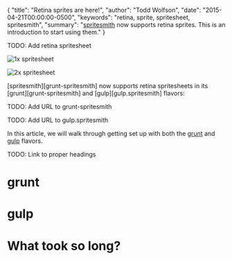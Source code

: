 {
  "title": "Retina sprites are here!",
  "author": "Todd Wolfson",
  "date": "2015-04-21T00:00:00-0500",
  "keywords": "retina, sprite, spritesheet, spritesmith",
  "summary": "[spritesmith](https://github.com/Ensighten/grunt-spritesmith) now supports retina sprites. This is an introduction to start using them."
}

TODO: Add retina spritesheet

![1x spritesheet](#)

![2x spritesheet](#)

[spritesmith][grunt-spritesmith] now supports retina spritesheets in its [grunt][grunt-spritesmith] and [gulp][gulp.spritesmith] flavors:

TODO: Add URL to grunt-spritesmith

TODO: Add URL to gulp.spritesmith

In this article, we will walk through getting set up with both the [grunt](#) and [gulp](#) flavors.

TODO: Link to proper headings

# grunt


# gulp

# What took so long?
